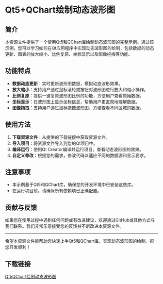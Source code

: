 # Qt5+QChart绘制动态波形图

## 简介

本资源文件提供了一个使用Qt5和QChart库绘制动态波形图的完整示例。通过该示例，您可以学习如何在Qt应用程序中实现动态波形图的绘制，包括数据的动态更新、图表的放大缩小、比例复原、坐标显示以及图像拖拽等功能。

## 功能特点

- **数据动态更新**：实时更新波形图数据，模拟动态波形效果。
- **放大缩小**：支持用户通过鼠标滚轮或按钮对波形图进行放大和缩小操作。
- **比例复原**：提供一键复原波形图比例的功能，方便用户查看原始数据。
- **坐标显示**：在波形图上显示坐标信息，帮助用户更直观地理解数据。
- **图像拖拽**：支持用户通过鼠标拖拽波形图，方便查看不同区域的数据。

## 使用方法

1. **下载资源文件**：从提供的下载链接中获取资源文件。
2. **导入项目**：将资源文件导入到您的Qt项目中。
3. **编译运行**：使用Qt Creator编译并运行项目，查看动态波形图的效果。
4. **自定义修改**：根据您的需求，修改代码以适应不同的数据源和显示要求。

## 注意事项

- 本示例基于Qt5和QChart库，确保您的开发环境中已安装这些库。
- 在运行项目前，请确保所有依赖项已正确配置。

## 贡献与反馈

如果您在使用过程中遇到任何问题或有改进建议，欢迎通过GitHub或其他方式与我们联系。我们非常乐意接受您的反馈并不断改进本资源文件。

---

希望本资源文件能帮助您快速上手Qt5和QChart库，实现动态波形图的绘制。祝您开发顺利！

## 下载链接

[Qt5QChart绘制动态波形图](https://pan.quark.cn/s/ab28899c7b85)